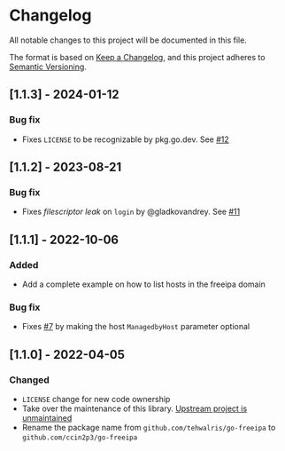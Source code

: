 # Changelog

All notable changes to this project will be documented in this file.

The format is based on [Keep a Changelog](https://keepachangelog.com/en/1.0.0/),
and this project adheres to [Semantic Versioning](https://semver.org/spec/v2.0.0.html).

## [1.1.3] - 2024-01-12

### Bug fix

* Fixes `LICENSE` to be recognizable by pkg.go.dev. See [#12](https://github.com/ccin2p3/go-freeipa/pull/12)

## [1.1.2] - 2023-08-21

### Bug fix

* Fixes _filescriptor leak_ on `login` by @gladkovandrey. See [#11](https://github.com/ccin2p3/go-freeipa/pull/11)

## [1.1.1] - 2022-10-06

### Added

* Add a complete example on how to list hosts in the freeipa domain

### Bug fix

* Fixes [#7](https://github.com/ccin2p3/go-freeipa/issues/7) by making the host `ManagedbyHost` parameter optional

## [1.1.0] - 2022-04-05

### Changed

- `LICENSE` change for new code ownership
- Take over the maintenance of this library. [Upstream project is unmaintained](https://github.com/tehwalris/go-freeipa#unmaintained)
- Rename the package name from `github.com/tehwalris/go-freeipa` to `github.com/ccin2p3/go-freeipa`
